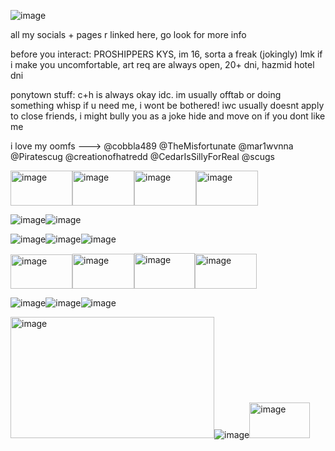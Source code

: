 
![image](https://github.com/user-attachments/assets/4e679f78-4d15-4075-8b9e-51e46a83d6c3)

all my socials + pages r linked here, go look for more info

before you interact: PROSHIPPERS KYS, im 16, sorta a freak (jokingly) lmk if i make you uncomfortable, art req are always open, 20+ dni, hazmid hotel dni

ponytown stuff: c+h is always okay idc. im usually offtab or doing something whisp if u need me, i wont be bothered! iwc usually doesnt apply to close friends, i might bully you as a joke hide and move on if you dont like me 

i love my oomfs --->
@cobbla489
@TheMisfortunate
@mar1wvnna
@Piratescug 
@creationofhatredd
@CedarIsSillyForReal
@scugs

<img width="99" height="56" alt="image" src="https://github.com/user-attachments/assets/d7b32d7e-1f49-46a4-a516-628fea5b51bc" /><img width="99" height="56" alt="image" src="https://github.com/user-attachments/assets/87c0f68c-83a4-4987-a57e-de3edc5691cc" /><img width="99" height="56" alt="image" src="https://github.com/user-attachments/assets/32868252-109d-46cd-afa3-785ebd229297" /><img width="99" height="56" alt="image" src="https://github.com/user-attachments/assets/f7d7e726-2f1b-416e-9ba9-478297105b34" />

![image](https://github.com/user-attachments/assets/10587bd3-1ac3-49a8-b681-b686854af6e7)![image](https://github.com/user-attachments/assets/dd0b8777-22d5-458f-83ac-61756da4da99)

![image](https://github.com/user-attachments/assets/9a4e3726-c097-45a3-b878-0088054aedd3)![image](https://github.com/user-attachments/assets/fa4ca8e4-a988-4955-b6f4-1f62e15ae532)![image](https://github.com/user-attachments/assets/cfc02be7-59a9-4c45-96bc-bef8201cba22)

<img width="99" height="55" alt="image" src="https://github.com/user-attachments/assets/bb21bf51-aa53-4295-8389-f60f5b99029c" /><img width="99" height="56" alt="image" src="https://github.com/user-attachments/assets/116c39fe-e7c3-4e3a-a5b7-d29a7815d600" /><img width="97" height="57" alt="image" src="https://github.com/user-attachments/assets/e5d18d5a-4559-4472-9e9c-c82bdd061266" /><img width="99" height="56" alt="image" src="https://github.com/user-attachments/assets/058d5a22-f0ce-4962-b0a5-755ef64743da" />

![image](https://github.com/user-attachments/assets/3f591465-4d37-4bc5-b887-f8e74fbfff33)![image](https://github.com/user-attachments/assets/9f7c7856-34d3-466c-a912-62db0d60445f)![image](https://github.com/user-attachments/assets/ffaa3540-c26c-4f75-822a-f5d444a2f240)

<img width="326" height="194" alt="image" src="https://github.com/user-attachments/assets/76cd8172-5d13-4b64-926a-573c27663f31" />![image](https://github.com/user-attachments/assets/60e3836d-e8d7-4306-81a0-ebe06285f7df)<img width="97" height="57" alt="image" src="https://github.com/user-attachments/assets/35451524-a406-4c47-81f0-92ebbbc267bc" />










